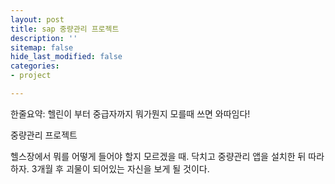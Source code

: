 ```yaml
---
layout: post
title: sap 중량관리 프로젝트
description: ''
sitemap: false
hide_last_modified: false
categories:
- project

---
```

한줄요약: 헬린이 부터 중급자까지 뭐가뭔지 모를때 쓰면 와따임다!

중량관리 프로젝트

헬스장에서 뭐를 어떻게 들어야 할지 모르겠을 때. 닥치고 중량관리 앱을 설치한 뒤 따라하자. 3개월 후 괴물이 되어있는 자신을 보게 될 것이다.
